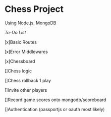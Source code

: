 # Chess Project
Using Node.js, MongoDB

  *To-Do List*

 [x]Basic Routes

[x]Error Middlewares

[x]Chessboard

[]Chess logic

[]Chess rollback 1 play

[]Invite other players

[]Record game scores onto mongodb/scoreboard

[]Authentication (passportjs or oauth most likely)
